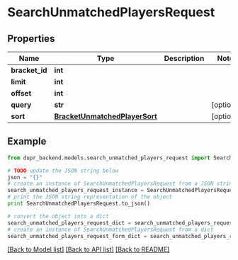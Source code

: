 # SearchUnmatchedPlayersRequest


## Properties
Name | Type | Description | Notes
------------ | ------------- | ------------- | -------------
**bracket_id** | **int** |  | 
**limit** | **int** |  | 
**offset** | **int** |  | 
**query** | **str** |  | [optional] 
**sort** | [**BracketUnmatchedPlayerSort**](BracketUnmatchedPlayerSort.md) |  | [optional] 

## Example

```python
from dupr_backend.models.search_unmatched_players_request import SearchUnmatchedPlayersRequest

# TODO update the JSON string below
json = "{}"
# create an instance of SearchUnmatchedPlayersRequest from a JSON string
search_unmatched_players_request_instance = SearchUnmatchedPlayersRequest.from_json(json)
# print the JSON string representation of the object
print SearchUnmatchedPlayersRequest.to_json()

# convert the object into a dict
search_unmatched_players_request_dict = search_unmatched_players_request_instance.to_dict()
# create an instance of SearchUnmatchedPlayersRequest from a dict
search_unmatched_players_request_form_dict = search_unmatched_players_request.from_dict(search_unmatched_players_request_dict)
```
[[Back to Model list]](../README.md#documentation-for-models) [[Back to API list]](../README.md#documentation-for-api-endpoints) [[Back to README]](../README.md)


